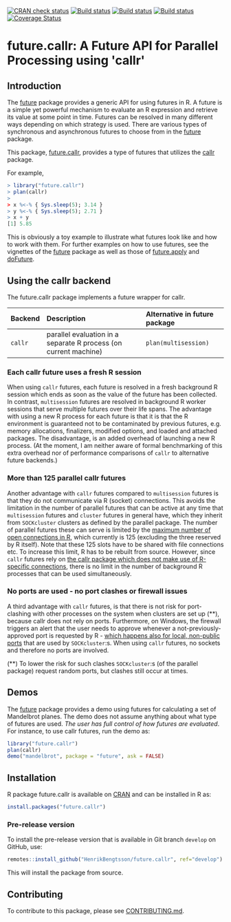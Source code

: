 

<div id="badges"><!-- pkgdown markup -->
<a href="https://CRAN.R-project.org/web/checks/check_results_future.callr.html"><img border="0" src="https://www.r-pkg.org/badges/version/future.callr" alt="CRAN check status"></a></a>
<a href="https://github.com/HenrikBengtsson/future.callr/actions?query=workflow%3AR-CMD-check"><img border="0" src="https://github.com/HenrikBengtsson/future.callr/workflows/R-CMD-check/badge.svg?branch=develop" alt="Build status"></a></a>
<a href="https://travis-ci.org/HenrikBengtsson/future.callr"><img border="0" src="https://travis-ci.org/HenrikBengtsson/future.callr.svg" alt="Build status"></a></a>
<a href="https://ci.appveyor.com/project/HenrikBengtsson/future-callr"><img border="0" src="https://ci.appveyor.com/api/projects/status/github/HenrikBengtsson/future.callr?svg=true" alt="Build status"></a></a>
<a href="https://codecov.io/gh/HenrikBengtsson/future.callr"><img border="0" src="https://codecov.io/gh/HenrikBengtsson/future.callr/branch/develop/graph/badge.svg" alt="Coverage Status"></a></a>

</div>

# future.callr: A Future API for Parallel Processing using 'callr' 

## Introduction

The [future] package provides a generic API for using futures in R.
A future is a simple yet powerful mechanism to evaluate an R expression
and retrieve its value at some point in time.  Futures can be resolved
in many different ways depending on which strategy is used.
There are various types of synchronous and asynchronous futures to
choose from in the [future] package.

This package, [future.callr], provides a type of futures that
utilizes the [callr] package.

For example,
```r
> library("future.callr")
> plan(callr)
>
> x %<-% { Sys.sleep(5); 3.14 }
> y %<-% { Sys.sleep(5); 2.71 }
> x + y
[1] 5.85
```
This is obviously a toy example to illustrate what futures look like
and how to work with them.  For further examples on how to use futures,
see the vignettes of the [future] package as well as those of [future.apply]
and [doFuture].


## Using the callr backend

The future.callr package implements a future wrapper for callr.


| Backend | Description                                                      | Alternative in future package
|:--------|:-----------------------------------------------------------------|:------------------------------
| `callr` | parallel evaluation in a separate R process (on current machine) | `plan(multisession)`


### Each callr future uses a fresh R session

When using `callr` futures, each future is resolved in a fresh background R session which ends as soon as the value of the future has been collected.   In contrast, `multisession` futures are resolved in background R worker sessions that serve multiple futures over their life spans.  The advantage with using a new R process for each future is that it is that the R environment is guaranteed not to be contaminated by previous futures, e.g. memory allocations, finalizers, modified options, and loaded and attached packages.  The disadvantage, is an added overhead of launching a new R process.
(At the moment, I am neither aware of formal benchmarking of this extra overhead nor of performance comparisons of `callr` to alternative future backends.)


### More than 125 parallel callr futures

Another advantage with `callr` futures compared to `multisession` futures is that they do not communicate via R (socket) connections.  This avoids the limitation in the number of parallel futures that can be active at any time that `multisession` futures and `cluster` futures in general have, which they inherit from `SOCKcluster` clusters as defined by the parallel package.  The number of parallel futures these can serve is limited by the [maximum number of open connections in R](https://github.com/HenrikBengtsson/Wishlist-for-R/issues/28), which currently is 125 (excluding the three reserved by R itself).  Note that these 125 slots have to be shared with file connections etc.  To increase this limit, R has to be rebuilt from source.  However, since `callr` futures rely on [the callr package which does not make use of R-specific connections](https://github.com/r-lib/processx/issues/91), there is no limit in the number of background R processes that can be used simultaneously.


### No ports are used - no port clashes or firewall issues

A third advantage with `callr` futures, is that there is not risk for port-clashing with other processes on the system when clusters are set up (**), because callr does not rely on ports.  Furthermore, on Windows, the firewall triggers an alert that the user needs to approve whenever a not-previously-approved port is requested by R - [which happens also for local, non-public ports](https://stackoverflow.com/questions/47353848/localhost-connection-without-firewall-popup/47542866) that are used by `SOCKcluster`:s.  When using `callr` futures, no sockets and therefore no ports are involved.

(**) To lower the risk for such clashes `SOCKcluster`:s (of the parallel package) request random ports, but clashes still occur at times.



## Demos

The [future] package provides a demo using futures for calculating a
set of Mandelbrot planes.  The demo does not assume anything about
what type of futures are used.
_The user has full control of how futures are evaluated_.
For instance, to use callr futures, run the demo as:
```r
library("future.callr")
plan(callr)
demo("mandelbrot", package = "future", ask = FALSE)
```


[callr]: https://cran.r-project.org/package=callr
[future]: https://cran.r-project.org/package=future
[future.callr]: https://cran.r-project.org/package=future.callr
[future.apply]: https://cran.r-project.org/package=future.apply
[doFuture]: https://cran.r-project.org/package=doFuture

## Installation
R package future.callr is available on [CRAN](https://cran.r-project.org/package=future.callr) and can be installed in R as:
```r
install.packages("future.callr")
```


### Pre-release version

To install the pre-release version that is available in Git branch `develop` on GitHub, use:
```r
remotes::install_github("HenrikBengtsson/future.callr", ref="develop")
```
This will install the package from source.  


<!-- pkgdown-drop-below -->

## Contributing

To contribute to this package, please see [CONTRIBUTING.md](CONTRIBUTING.md).
